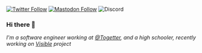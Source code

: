 [![Twitter Follow](https://img.shields.io/twitter/follow/TheGodOfNeet?style=social)](https://twitter.com/TheGodOfNeet)
[![Mastodon Follow](https://img.shields.io/mastodon/follow/76721?domain=https%3A%2F%2Fmastodon.social&style=social)](https://mastodon.social/@neet)
![Discord](https://img.shields.io/static/v1?label=&message=neet%239999&logo=discord&logoColor=ffffff&color=7389D8&labelColor=6A7EC2)

### Hi there 👋

_I'm a software engineer working at [@Togetter](https://github.com/togetter), and a high schooler, recently working on [Visible](https://github.com/visible/visible) project_

